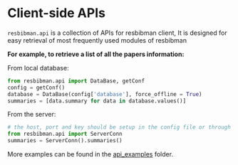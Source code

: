 
# Client-side APIs

`resbibman.api` is a collection of APIs for resbibman client,
It is designed for easy retrieval of most frequently used modules of resbibman

**For example, to retrieve a list of all the papers information:**

From local database:
```python
from resbibman.api import DataBase, getConf
config = getConf()
database = DataBase(config['database'], force_offline = True)
summaries = [data.summary for data in database.values()]
```
From the server:
```python
# the host, port and key should be setup in the config file or through GUI
from resbibman.api import ServerConn
summaries = ServerConn().summaries()
```

More examples can be found in the [api_examples](../../api_examples) folder.
